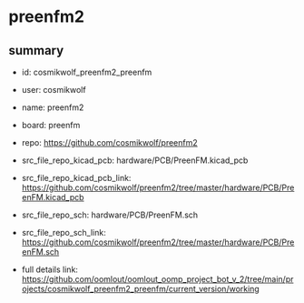 # preenfm2
 
## summary 
* id: cosmikwolf_preenfm2_preenfm
* user: cosmikwolf
* name: preenfm2
* board: preenfm
* repo: https://github.com/cosmikwolf/preenfm2
* src_file_repo_kicad_pcb: hardware/PCB/PreenFM.kicad_pcb
* src_file_repo_kicad_pcb_link: https://github.com/cosmikwolf/preenfm2/tree/master/hardware/PCB/PreenFM.kicad_pcb


* src_file_repo_sch: hardware/PCB/PreenFM.sch
* src_file_repo_sch_link: https://github.com/cosmikwolf/preenfm2/tree/master/hardware/PCB/PreenFM.sch
* full details link: https://github.com/oomlout/oomlout_oomp_project_bot_v_2/tree/main/projects/cosmikwolf_preenfm2_preenfm/current_version/working  







